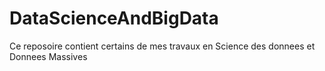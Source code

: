 # DataScienceAndBigData
Ce reposoire contient certains de mes travaux en Science des donnees et Donnees Massives
